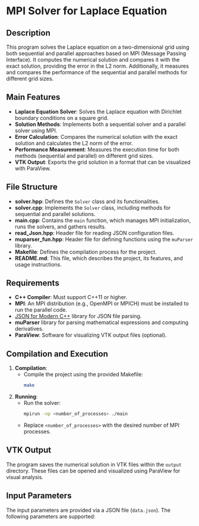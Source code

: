 # MPI Solver for Laplace Equation

## Description

This program solves the Laplace equation on a two-dimensional grid using both sequential and parallel approaches based on MPI (Message Passing Interface). It computes the numerical solution and compares it with the exact solution, providing the error in the L2 norm. Additionally, it measures and compares the performance of the sequential and parallel methods for different grid sizes.

## Main Features

- **Laplace Equation Solver**: Solves the Laplace equation with Dirichlet boundary conditions on a square grid.
- **Solution Methods**: Implements both a sequential solver and a parallel solver using MPI.
- **Error Calculation**: Compares the numerical solution with the exact solution and calculates the L2 norm of the error.
- **Performance Measurement**: Measures the execution time for both methods (sequential and parallel) on different grid sizes.
- **VTK Output**: Exports the grid solution in a format that can be visualized with ParaView.

## File Structure

- **solver.hpp**: Defines the `Solver` class and its functionalities.
- **solver.cpp**: Implements the `Solver` class, including methods for sequential and parallel solutions.
- **main.cpp**: Contains the `main` function, which manages MPI initialization, runs the solvers, and gathers results.
- **read_Json.hpp**: Header file for reading JSON configuration files.
- **muparser_fun.hpp**: Header file for defining functions using the `muParser` library.
- **Makefile**: Defines the compilation process for the project.
- **README.md**: This file, which describes the project, its features, and usage instructions.

## Requirements

- **C++ Compiler**: Must support C++11 or higher.
- **MPI**: An MPI distribution (e.g., OpenMPI or MPICH) must be installed to run the parallel code.
- [JSON for Modern C++](https://github.com/nlohmann/json) library for JSON file parsing.
- **muParser** library for parsing mathematical expressions and computing derivatives.
- **ParaView**: Software for visualizing VTK output files (optional).

## Compilation and Execution

1. **Compilation**:
   - Compile the project using the provided Makefile:
     ```bash
     make
     ```
2. **Running**:
   - Run the solver:
     ```bash
     mpirun -np <number_of_processes> ./main
     ```
   - Replace `<number_of_processes>` with the desired number of MPI processes.

## VTK Output

The program saves the numerical solution in VTK files within the `output` directory. These files can be opened and visualized using ParaView for visual analysis.

## Input Parameters

The input parameters are provided via a JSON file (`data.json`). The following parameters are supported:




